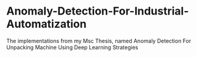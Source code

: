 # Anomaly-Detection-For-Industrial-Automatization
The implementations from my Msc Thesis, named Anomaly Detection For Unpacking Machine Using Deep Learning Strategies
